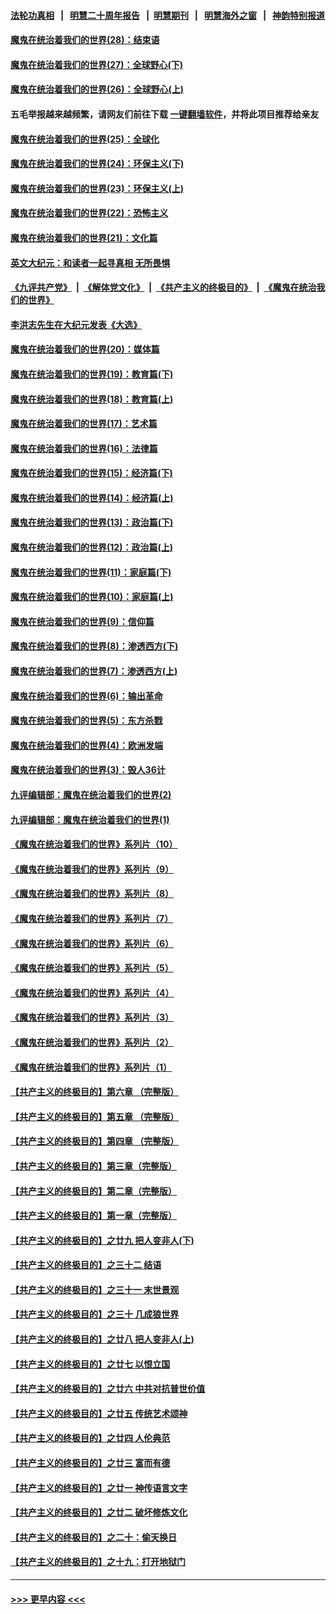 #### [法轮功真相](https://github.com/gfw-breaker/truth/blob/master/README.md?t=0) &nbsp;&nbsp;|&nbsp;&nbsp; [明慧二十周年报告](https://github.com/gfw-breaker/mh-reports/blob/master/README.md?t=0) &nbsp;&nbsp;|&nbsp;&nbsp;[明慧期刊](https://github.com/gfw-breaker/mh-qikan) &nbsp;&nbsp;|&nbsp;&nbsp; [明慧海外之窗](https://github.com/gfw-breaker/mh-news/blob/master/README.md?t=0) &nbsp;&nbsp;|&nbsp;&nbsp; [神韵特别报道](https://github.com/gfw-breaker/mh-news/blob/master/shenyun.md?t=0)
#### [魔鬼在统治着我们的世界(28)：结束语](../pages/nsc422/n10936246.md?t=06240252) 
#### [魔鬼在统治着我们的世界(27)：全球野心(下)](../pages/nsc422/n10928319.md?t=06240252) 
#### [魔鬼在统治着我们的世界(26)：全球野心(上)](../pages/nsc422/n10900318.md?t=06240252) 
#### 五毛举报越来越频繁，请网友们前往下载 [一键翻墙软件](https://github.com/gfw-breaker/ssr-accounts)，并将此项目推荐给亲友
#### [魔鬼在统治着我们的世界(25)：全球化](../pages/nsc422/n10788205.md?t=06240252) 
#### [魔鬼在统治着我们的世界(24)：环保主义(下)](../pages/nsc422/n10695307.md?t=06240252) 
#### [魔鬼在统治着我们的世界(23)：环保主义(上)](../pages/nsc422/n10688613.md?t=06240252) 
#### [魔鬼在统治着我们的世界(22)：恐怖主义](../pages/nsc422/n10614727.md?t=06240252) 
#### [魔鬼在统治着我们的世界(21)：文化篇](../pages/nsc422/n10597706.md?t=06240252) 
#### [英文大纪元：和读者一起寻真相 无所畏惧](../pages/nsc422/n12542027.md?t=06240252) 
#### [《九评共产党》](https://github.com/begood0513/9ping.md/blob/master/README.md) &nbsp;|&nbsp; [《解体党文化》](../../../../jtdwh.md/blob/master/README.md)  &nbsp;|&nbsp; [《共产主义的终极目的》](../../../../gczydzjmd.md/blob/master/README.md) &nbsp;|&nbsp; [《魔鬼在统治我们的世界》](../../../../mgztzwmdsj.md/blob/master/README.md) 
#### [李洪志先生在大纪元发表《大选》](../pages/nsc422/n12534746.md?t=06240252) 
#### [魔鬼在统治着我们的世界(20)：媒体篇](../pages/nsc422/n10586579.md?t=06240252) 
#### [魔鬼在统治着我们的世界(19)：教育篇(下)](../pages/nsc422/n10564808.md?t=06240252) 
#### [魔鬼在统治着我们的世界(18)：教育篇(上)](../pages/nsc422/n10526970.md?t=06240252) 
#### [魔鬼在统治着我们的世界(17)：艺术篇](../pages/nsc422/n10499093.md?t=06240252) 
#### [魔鬼在统治着我们的世界(16)：法律篇](../pages/nsc422/n10485969.md?t=06240252) 
#### [魔鬼在统治着我们的世界(15)：经济篇(下)](../pages/nsc422/n10469975.md?t=06240252) 
#### [魔鬼在统治着我们的世界(14)：经济篇(上)](../pages/nsc422/n10457370.md?t=06240252) 
#### [魔鬼在统治着我们的世界(13)：政治篇(下)](../pages/nsc422/n10448270.md?t=06240252) 
#### [魔鬼在统治着我们的世界(12)：政治篇(上)](../pages/nsc422/n10444576.md?t=06240252) 
#### [魔鬼在统治着我们的世界(11)：家庭篇(下)](../pages/nsc422/n10440961.md?t=06240252) 
#### [魔鬼在统治着我们的世界(10)：家庭篇(上)](../pages/nsc422/n10435448.md?t=06240252) 
#### [魔鬼在统治着我们的世界(9)：信仰篇](../pages/nsc422/n10432159.md?t=06240252) 
#### [魔鬼在统治着我们的世界(8)：渗透西方(下)](../pages/nsc422/n10429603.md?t=06240252) 
#### [魔鬼在统治着我们的世界(7)：渗透西方(上)](../pages/nsc422/n10426013.md?t=06240252) 
#### [魔鬼在统治着我们的世界(6)：输出革命](../pages/nsc422/n10421536.md?t=06240252) 
#### [魔鬼在统治着我们的世界(5)：东方杀戮](../pages/nsc422/n10417707.md?t=06240252) 
#### [魔鬼在统治着我们的世界(4)：欧洲发端](../pages/nsc422/n10414890.md?t=06240252) 
#### [魔鬼在统治着我们的世界(3)：毁人36计](../pages/nsc422/n10411583.md?t=06240252) 
#### [九评编辑部：魔鬼在统治着我们的世界(2)](../pages/nsc422/n10410036.md?t=06240252) 
#### [九评编辑部：魔鬼在统治着我们的世界(1)](../pages/nsc422/n10406825.md?t=06240252) 
#### [《魔鬼在统治着我们的世界》系列片（10）](../pages/nsc422/n12292670.md?t=06240252) 
#### [《魔鬼在统治着我们的世界》系列片（9）](../pages/nsc422/n12290859.md?t=06240252) 
#### [《魔鬼在统治着我们的世界》系列片（8）](../pages/nsc422/n12287445.md?t=06240252) 
#### [《魔鬼在统治着我们的世界》系列片（7）](../pages/nsc422/n12283425.md?t=06240252) 
#### [《魔鬼在统治着我们的世界》系列片（6）](../pages/nsc422/n12282314.md?t=06240252) 
#### [《魔鬼在统治着我们的世界》系列片（5）](../pages/nsc422/n12281419.md?t=06240252) 
#### [《魔鬼在统治着我们的世界》系列片（4）](../pages/nsc422/n12274024.md?t=06240252) 
#### [《魔鬼在统治着我们的世界》系列片（3）](../pages/nsc422/n12271322.md?t=06240252) 
#### [《魔鬼在统治着我们的世界》系列片（2）](../pages/nsc422/n12269049.md?t=06240252) 
#### [《魔鬼在统治着我们的世界》系列片（1）](../pages/nsc422/n12267575.md?t=06240252) 
#### [【共产主义的终极目的】第六章 （完整版）](../pages/nsc422/n11428913.md?t=06240252) 
#### [【共产主义的终极目的】第五章 （完整版）](../pages/nsc422/n11428912.md?t=06240252) 
#### [【共产主义的终极目的】第四章 （完整版）](../pages/nsc422/n11428907.md?t=06240252) 
#### [【共产主义的终极目的】第三章（完整版）](../pages/nsc422/n11428848.md?t=06240252) 
#### [【共产主义的终极目的】第二章（完整版）](../pages/nsc422/n11428831.md?t=06240252) 
#### [【共产主义的终极目的】第一章（完整版）](../pages/nsc422/n11417651.md?t=06240252) 
#### [【共产主义的终极目的】之廿九 把人变非人(下)](../pages/nsc422/n11344140.md?t=06240252) 
#### [【共产主义的终极目的】之三十二 结语](../pages/nsc422/n11360535.md?t=06240252) 
#### [【共产主义的终极目的】之三十一 末世景观](../pages/nsc422/n11351129.md?t=06240252) 
#### [【共产主义的终极目的】之三十 几成狼世界](../pages/nsc422/n11348280.md?t=06240252) 
#### [【共产主义的终极目的】之廿八 把人变非人(上)](../pages/nsc422/n11340492.md?t=06240252) 
#### [【共产主义的终极目的】之廿七 以恨立国](../pages/nsc422/n11336944.md?t=06240252) 
#### [【共产主义的终极目的】之廿六 中共对抗普世价值](../pages/nsc422/n11324785.md?t=06240252) 
#### [【共产主义的终极目的】之廿五 传统艺术颂神](../pages/nsc422/n11296396.md?t=06240252) 
#### [【共产主义的终极目的】之廿四 人伦典范](../pages/nsc422/n11296397.md?t=06240252) 
#### [【共产主义的终极目的】之廿三 富而有德](../pages/nsc422/n11283598.md?t=06240252) 
#### [【共产主义的终极目的】之廿一 神传语言文字](../pages/nsc422/n11263265.md?t=06240252) 
#### [【共产主义的终极目的】之廿二 破坏修炼文化](../pages/nsc422/n11245728.md?t=06240252) 
#### [【共产主义的终极目的】之二十：偷天换日](../pages/nsc422/n11238846.md?t=06240252) 
#### [【共产主义的终极目的】之十九：打开地狱门](../pages/nsc422/n11206376.md?t=06240252) 

----
#### [ >>> 更早内容 <<< ](../indexes/nsc422-earlier.md)
